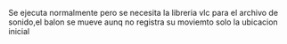 Se ejecuta normalmente pero se necesita la libreria vlc para el archivo de sonido,el balon se mueve aunq no registra su moviemto solo la ubicacion inicial
